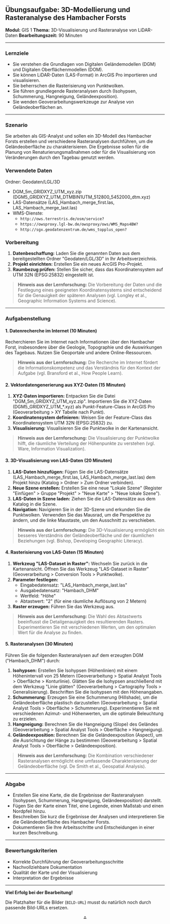 ## Übungsaufgabe: 3D-Modellierung und Rasteranalyse des Hambacher Forsts

**Modul:** GIS 1
**Thema:** 3D-Visualisierung und Rasteranalyse von LiDAR-Daten
**Bearbeitungszeit:** 90 Minuten

---

### **Lernziele**

- Sie verstehen die Grundlagen von Digitalen Geländemodellen (DGM) und Digitalen Oberflächenmodellen (DOM).
- Sie können LiDAR-Daten (LAS-Format) in ArcGIS Pro importieren und visualisieren.
- Sie beherrschen die Rasterisierung von Punktwolken.
- Sie führen grundlegende Rasteranalysen durch (Isohypsen, Schummerung, Hangneigung, Geländeexposition).
- Sie wenden Geoverarbeitungswerkzeuge zur Analyse von Geländeoberflächen an.

---

### **Szenario**

Sie arbeiten als GIS-Analyst und sollen ein 3D-Modell des Hambacher Forsts erstellen und verschiedene Rasteranalysen durchführen, um die Geländeoberfläche zu charakterisieren. Die Ergebnisse sollen für die Planung von Renaturierungsmaßnahmen oder für die Visualisierung von Veränderungen durch den Tagebau genutzt werden.

### **Verwendete Daten**

Ordner: Geodaten/LGL/3D

* DGM\_5m\_GRIDXYZ\_UTM\_xyz.zip
(DGM5\_GRIDXYZ\_UTM\_DTMBIN1UTM\_512800\_5452000\_dtm.xyz)
* LAS-Datensätze (LAS\_Hambach\_merge\_first.las, LAS\_Hambach\_merge\_last.las)
* WMS-Dienste:
    * `http://ows.terrestris.de/osm/service?`
    * `https://owsproxy.lgl-bw.de/owsproxy/ows/WMS_Maps4BW?`
    * `http://sgx.geodatenzentrum.de/wms_topplus_open?`


### **Vorbereitung**

1. **Datenbeschaffung:** Laden Sie die genannten Daten aus dem bereitgestellten Ordner "Geodaten/LGL/3D" in Ihr Arbeitsverzeichnis.
2. **Projekt einrichten:** Erstellen Sie ein neues ArcGIS Pro-Projekt.
3. **Raumbezug prüfen:** Stellen Sie sicher, dass das Koordinatensystem auf UTM 32N (EPSG:25832) eingestellt ist.

> **Hinweis aus der Lernforschung:** Die Vorbereitung der Daten und die Festlegung eines geeigneten Koordinatensystems sind entscheidend für die Genauigkeit der späteren Analysen (vgl. Longley et al., Geographic Information Systems and Science).

---

### **Aufgabenstellung**

#### **1. Datenrecherche im Internet (10 Minuten)**

Recherchieren Sie im Internet nach Informationen über den Hambacher Forst, insbesondere über die Geologie, Topographie und die Auswirkungen des Tagebaus. Nutzen Sie Geoportale und andere Online-Ressourcen.

> **Hinweis aus der Lernforschung:** Die Recherche im Internet fördert die Informationskompetenz und das Verständnis für den Kontext der Aufgabe (vgl. Bransford et al., How People Learn).

#### **2. Vektordatengenerierung aus XYZ-Daten (15 Minuten)**

1. **XYZ-Daten importieren:** Entpacken Sie die Datei "DGM\_5m\_GRIDXYZ\_UTM\_xyz.zip". Importieren Sie die XYZ-Daten (DGM5\_GRIDXYZ\_UTM\_\*.xyz) als Punkt-Feature-Class in ArcGIS Pro (Geoverarbeitung > XY Tabelle nach Punkt).
2. **Koordinatensystem definieren:** Weisen Sie der Feature-Class das Koordinatensystem UTM 32N (EPSG:25832) zu.
3. **Visualisierung:** Visualisieren Sie die Punktwolke in der Kartenansicht.

> **Hinweis aus der Lernforschung:** Die Visualisierung der Punktwolke hilft, die räumliche Verteilung der Höhenpunkte zu verstehen (vgl. Ware, Information Visualization).

#### **3. 3D-Visualisierung von LAS-Daten (20 Minuten)**

1. **LAS-Daten hinzufügen:** Fügen Sie die LAS-Datensätze (LAS\_Hambach\_merge\_first.las, LAS\_Hambach\_merge\_last.las) dem Projekt hinzu (Katalog > Ordner > Zum Ordner verbinden).
2. **Neue Szene erstellen:** Erstellen Sie eine neue "Lokale Szene" (Register "Einfügen" > Gruppe "Projekt" > "Neue Karte" > "Neue lokale Szene").
3. **LAS-Daten in Szene laden:** Ziehen Sie die LAS-Datensätze aus dem Katalog in die Szene.
4. **Navigation:** Navigieren Sie in der 3D-Szene und erkunden Sie die Punktwolken. Verwenden Sie das Mausrad, um die Perspektive zu ändern, und die linke Maustaste, um den Ausschnitt zu verschieben.

> **Hinweis aus der Lernforschung:** Die 3D-Visualisierung ermöglicht ein besseres Verständnis der Geländeoberfläche und der räumlichen Beziehungen (vgl. Bishop, Developing Geographic Literacy).

#### **4. Rasterisierung von LAS-Daten (15 Minuten)**

1. **Werkzeug "LAS-Dataset in Raster":** Wechseln Sie zurück in die Kartenansicht. Öffnen Sie das Werkzeug "LAS-Dataset in Raster" (Geoverarbeitung > Conversion Tools > Punktwolke).
2. **Parameter festlegen:**
    * Eingabedatensatz: "LAS\_Hambach\_merge\_last.las"
    * Ausgabedatensatz: "Hambach\_DHM"
    * Wertfeld: "Höhe"
    * Abtastwert: "2" (für eine räumliche Auflösung von 2 Metern)
3. **Raster erzeugen:** Führen Sie das Werkzeug aus.

> **Hinweis aus der Lernforschung:** Die Wahl des Abtastwerts beeinflusst die Detailgenauigkeit des resultierenden Rasters. Experimentieren Sie mit verschiedenen Werten, um den optimalen Wert für die Analyse zu finden.

#### **5. Rasteranalysen (30 Minuten)**

Führen Sie die folgenden Rasteranalysen auf dem erzeugten DGM ("Hambach\_DHM") durch:

1. **Isohypsen:** Erstellen Sie Isohypsen (Höhenlinien) mit einem Höhenintervall von 25 Metern (Geoverarbeitung > Spatial Analyst Tools > Oberfläche > Konturlinie). Glätten Sie die Isohypsen anschließend mit dem Werkzeug "Linie glätten" (Geoverarbeitung > Cartography Tools > Generalisierung). Beschriften Sie die Isohypsen mit den Höhenangaben.
2. **Schummerung:** Erzeugen Sie eine Schummerung (Hillshade), um die Geländeoberfläche plastisch darzustellen (Geoverarbeitung > Spatial Analyst Tools > Oberfläche > Schummerung). Experimentieren Sie mit verschiedenen Azimut- und Höhenwerten, um die optimale Beleuchtung zu erzielen.
3. **Hangneigung:** Berechnen Sie die Hangneigung (Slope) des Geländes (Geoverarbeitung > Spatial Analyst Tools > Oberfläche > Hangneigung).
4. **Geländeexposition:** Berechnen Sie die Geländeexposition (Aspect), um die Ausrichtung der Hänge zu bestimmen (Geoverarbeitung > Spatial Analyst Tools > Oberfläche > Geländeexposition).

> **Hinweis aus der Lernforschung:** Die Kombination verschiedener Rasteranalysen ermöglicht eine umfassende Charakterisierung der Geländeoberfläche (vgl. De Smith et al., Geospatial Analysis).

---

### **Abgabe**

* Erstellen Sie eine Karte, die die Ergebnisse der Rasteranalysen (Isohypsen, Schummerung, Hangneigung, Geländeexposition) darstellt.
* Fügen Sie der Karte einen Titel, eine Legende, einen Maßstab und einen Nordpfeil hinzu.
* Beschreiben Sie kurz die Ergebnisse der Analysen und interpretieren Sie die Geländeoberfläche des Hambacher Forsts.
* Dokumentieren Sie Ihre Arbeitsschritte und Entscheidungen in einer kurzen Beschreibung.

---

### **Bewertungskriterien**

* Korrekte Durchführung der Geoverarbeitungsschritte
* Nachvollziehbare Dokumentation
* Qualität der Karte und der Visualisierung
* Interpretation der Ergebnisse

---

**Viel Erfolg bei der Bearbeitung!**

Die Platzhalter für die Bilder (`BILD-URL`) musst du natürlich noch durch passende Bild-URLs ersetzen.

<div style="text-align: center">⁂</div>

[^1]: https://ppl-ai-file-upload.s3.amazonaws.com/web/direct-files/62194985/941182f3-e4ab-40ee-809d-b39a80498403/U_M1_07_Rasterdaten_20240506.pdf

